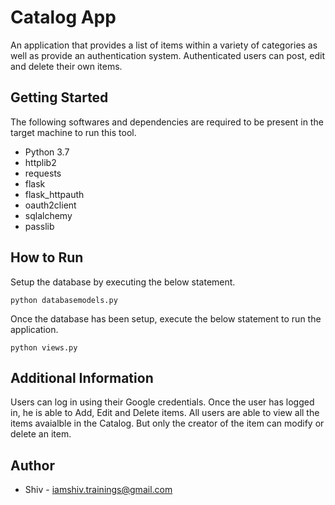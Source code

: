 # Catalog App

An application that provides a list of items within a variety of categories as well as provide an authentication system. Authenticated users can post, edit and delete their own items.

## Getting Started

The following softwares and dependencies are required to be present in the target machine to run this tool.
- Python 3.7
- httplib2
- requests
- flask
- flask_httpauth
- oauth2client
- sqlalchemy
- passlib


## How to Run

Setup the database by executing the below statement.

```
python databasemodels.py
```

Once the database has been setup, execute the below statement to run the application.

```
python views.py
```

## Additional Information
Users can log in using their Google credentials. Once the user has logged in, he is able to Add, Edit and Delete items.
All users are able to view all the items avaialble in the Catalog. But only the creator of the item can modify or delete an item.

## Author

-   Shiv - iamshiv.trainings@gmail.com
